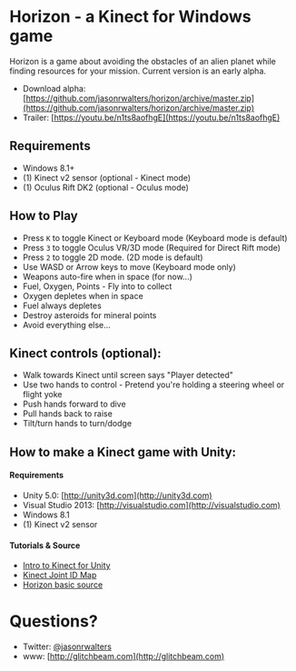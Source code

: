 # Horizon - a Kinect for Windows game

Horizon is a game about avoiding the obstacles of an alien planet while finding resources for your mission.  Current version is an early alpha.

* Download alpha: [https://github.com/jasonrwalters/horizon/archive/master.zip](https://github.com/jasonrwalters/horizon/archive/master.zip)
* Trailer: [https://youtu.be/n1ts8aofhgE](https://youtu.be/n1ts8aofhgE)

## Requirements
* Windows 8.1+
* (1) Kinect v2 sensor  (optional - Kinect mode)
* (1) Oculus Rift DK2   (optional - Oculus mode)

## How to Play
* Press `K` to toggle Kinect or Keyboard mode (Keyboard mode is default)
* Press `3` to toggle Oculus VR/3D mode (Required for Direct Rift mode)
* Press `2` to toggle 2D mode. (2D mode is default)
* Use WASD or Arrow keys to move (Keyboard mode only)
* Weapons auto-fire when in space (for now...)
* Fuel, Oxygen, Points - Fly into to collect
* Oxygen depletes when in space
* Fuel always depletes
* Destroy asteroids for mineral points
* Avoid everything else...

## Kinect controls (optional):
* Walk towards Kinect until screen says "Player detected"
* Use two hands to control - Pretend you're holding a steering wheel or flight yoke
* Push hands forward to dive
* Pull hands back to raise
* Tilt/turn hands to turn/dodge

## How to make a Kinect game with Unity:
#### Requirements
* Unity 5.0: [http://unity3d.com](http://unity3d.com)
* Visual Studio 2013: [http://visualstudio.com](http://visualstudio.com)
* Windows 8.1
* (1) Kinect v2 sensor

#### Tutorials & Source
* [Intro to Kinect for Unity](http://glitchbeam.com/getting-started-kinect-v2-and-unity-on-windows/)
* [Kinect Joint ID Map](http://glitchbeam.com/kinect-v2-joint-map/)
* [Horizon basic source](http://glitchbeam.com/unity-3d-workshop-for-ygm/)

# Questions?
* Twitter: [@jasonrwalters](http://twitter.com/jasonrwalters)
* www: [http://glitchbeam.com](http://glitchbeam.com)
